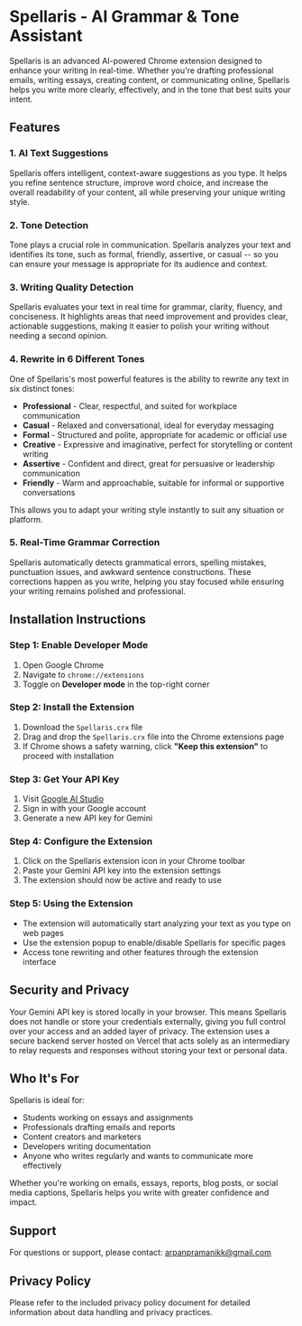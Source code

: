 # Spellaris - AI Grammar & Tone Assistant

Spellaris is an advanced AI-powered Chrome extension designed to enhance your writing in real-time. Whether you're drafting professional emails, writing essays, creating content, or communicating online, Spellaris helps you write more clearly, effectively, and in the tone that best suits your intent.

## Features

### 1. AI Text Suggestions
Spellaris offers intelligent, context-aware suggestions as you type. It helps you refine sentence structure, improve word choice, and increase the overall readability of your content, all while preserving your unique writing style.

### 2. Tone Detection
Tone plays a crucial role in communication. Spellaris analyzes your text and identifies its tone, such as formal, friendly, assertive, or casual -- so you can ensure your message is appropriate for its audience and context.

### 3. Writing Quality Detection
Spellaris evaluates your text in real time for grammar, clarity, fluency, and conciseness. It highlights areas that need improvement and provides clear, actionable suggestions, making it easier to polish your writing without needing a second opinion.

### 4. Rewrite in 6 Different Tones
One of Spellaris's most powerful features is the ability to rewrite any text in six distinct tones:

- **Professional** - Clear, respectful, and suited for workplace communication
- **Casual** - Relaxed and conversational, ideal for everyday messaging
- **Formal** - Structured and polite, appropriate for academic or official use
- **Creative** - Expressive and imaginative, perfect for storytelling or content writing
- **Assertive** - Confident and direct, great for persuasive or leadership communication
- **Friendly** - Warm and approachable, suitable for informal or supportive conversations

This allows you to adapt your writing style instantly to suit any situation or platform.

### 5. Real-Time Grammar Correction
Spellaris automatically detects grammatical errors, spelling mistakes, punctuation issues, and awkward sentence constructions. These corrections happen as you write, helping you stay focused while ensuring your writing remains polished and professional.

## Installation Instructions

### Step 1: Enable Developer Mode
1. Open Google Chrome
2. Navigate to `chrome://extensions`
3. Toggle on **Developer mode** in the top-right corner

### Step 2: Install the Extension
1. Download the `Spellaris.crx` file
2. Drag and drop the `Spellaris.crx` file into the Chrome extensions page
3. If Chrome shows a safety warning, click **"Keep this extension"** to proceed with installation

### Step 3: Get Your API Key
1. Visit [Google AI Studio](https://aistudio.google.com/)
2. Sign in with your Google account
3. Generate a new API key for Gemini

### Step 4: Configure the Extension
1. Click on the Spellaris extension icon in your Chrome toolbar
2. Paste your Gemini API key into the extension settings
3. The extension should now be active and ready to use

### Step 5: Using the Extension
- The extension will automatically start analyzing your text as you type on web pages
- Use the extension popup to enable/disable Spellaris for specific pages
- Access tone rewriting and other features through the extension interface

## Security and Privacy

Your Gemini API key is stored locally in your browser. This means Spellaris does not handle or store your credentials externally, giving you full control over your access and an added layer of privacy. The extension uses a secure backend server hosted on Vercel that acts solely as an intermediary to relay requests and responses without storing your text or personal data.

## Who It's For

Spellaris is ideal for:
- Students working on essays and assignments
- Professionals drafting emails and reports
- Content creators and marketers
- Developers writing documentation
- Anyone who writes regularly and wants to communicate more effectively

Whether you're working on emails, essays, reports, blog posts, or social media captions, Spellaris helps you write with greater confidence and impact.

## Support

For questions or support, please contact: arpanpramanikk@gmail.com

## Privacy Policy

Please refer to the included privacy policy document for detailed information about data handling and privacy practices.